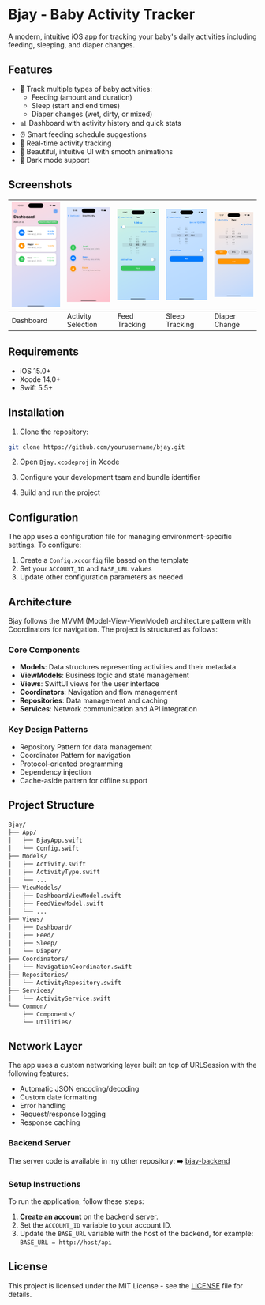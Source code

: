 # Bjay - Baby Activity Tracker

A modern, intuitive iOS app for tracking your baby's daily activities including feeding, sleeping, and diaper changes.

## Features

- 👶 Track multiple types of baby activities:
  - Feeding (amount and duration)
  - Sleep (start and end times)
  - Diaper changes (wet, dirty, or mixed)
- 📊 Dashboard with activity history and quick stats
- ⏰ Smart feeding schedule suggestions
- 🔄 Real-time activity tracking
- 🎨 Beautiful, intuitive UI with smooth animations
- 🌙 Dark mode support

## Screenshots

| ![Dashboard](screenshots/1.png) | ![Activity](screenshots/2.png) | ![Feed](screenshots/3.png) | ![Sleep](screenshots/4.png) | ![Diaper](screenshots/5.png) |
|----------------------------------|--------------------------------|-----------------------------|-----------------------------|------------------------------|
| Dashboard                        | Activity Selection            | Feed Tracking               | Sleep Tracking              | Diaper Change               |

## Requirements

- iOS 15.0+
- Xcode 14.0+
- Swift 5.5+

## Installation

1. Clone the repository:

```bash
git clone https://github.com/yourusername/bjay.git
```

2. Open `Bjay.xcodeproj` in Xcode

3. Configure your development team and bundle identifier

4. Build and run the project

## Configuration

The app uses a configuration file for managing environment-specific settings. To configure:

1. Create a `Config.xcconfig` file based on the template
2. Set your `ACCOUNT_ID` and `BASE_URL` values
3. Update other configuration parameters as needed

## Architecture

Bjay follows the MVVM (Model-View-ViewModel) architecture pattern with Coordinators for navigation. The project is structured as follows:

### Core Components

- **Models**: Data structures representing activities and their metadata
- **ViewModels**: Business logic and state management
- **Views**: SwiftUI views for the user interface
- **Coordinators**: Navigation and flow management
- **Repositories**: Data management and caching
- **Services**: Network communication and API integration

### Key Design Patterns

- Repository Pattern for data management
- Coordinator Pattern for navigation
- Protocol-oriented programming
- Dependency injection
- Cache-aside pattern for offline support

## Project Structure

```
Bjay/
├── App/
│   ├── BjayApp.swift
│   └── Config.swift
├── Models/
│   ├── Activity.swift
│   ├── ActivityType.swift
│   └── ...
├── ViewModels/
│   ├── DashboardViewModel.swift
│   ├── FeedViewModel.swift
│   └── ...
├── Views/
│   ├── Dashboard/
│   ├── Feed/
│   ├── Sleep/
│   └── Diaper/
├── Coordinators/
│   └── NavigationCoordinator.swift
├── Repositories/
│   └── ActivityRepository.swift
├── Services/
│   └── ActivityService.swift
└── Common/
    ├── Components/
    └── Utilities/
```

## Network Layer

The app uses a custom networking layer built on top of URLSession with the following features:

- Automatic JSON encoding/decoding
- Custom date formatting
- Error handling
- Request/response logging
- Response caching

### Backend Server

The server code is available in my other repository:
➡️ [bjay-backend](https://github.com/rjxby/bjay-backend)

### Setup Instructions

To run the application, follow these steps:

1. **Create an account** on the backend server.
2. Set the `ACCOUNT_ID` variable to your account ID.
3. Update the `BASE_URL` variable with the host of the backend, for example: `BASE_URL = http://host/api`

## License

This project is licensed under the MIT License - see the [LICENSE](LICENSE) file for details.
